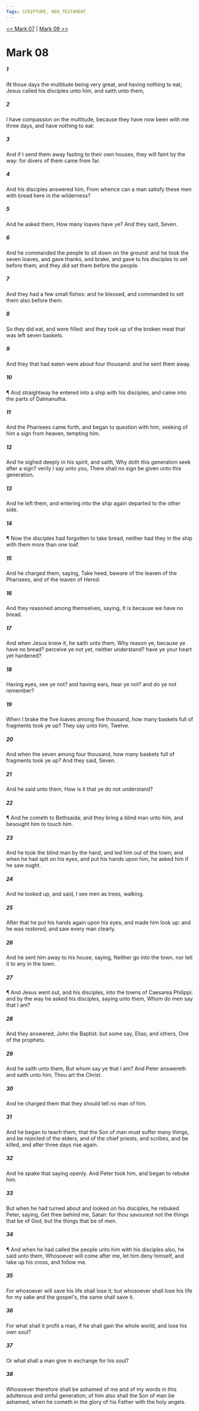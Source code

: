 ```yaml
---
Tags: SCRIPTURE, NEW_TESTAMENT
---
```


[<< Mark 07](NEW_TESTAMENT/02_Mark/Mark_07.md) | [Mark 09 >>](NEW_TESTAMENT/02_Mark/Mark_09.md)

# Mark 08

##### 1

IN those days the multitude being very great, and having nothing to eat, Jesus called his disciples unto him, and saith unto them,

##### 2

I have compassion on the multitude, because they have now been with me three days, and have nothing to eat:

##### 3

And if I send them away fasting to their own houses, they will faint by the way: for divers of them came from far.

##### 4

And his disciples answered him, From whence can a man satisfy these men with bread here in the wilderness?

##### 5

And he asked them, How many loaves have ye? And they said, Seven.

##### 6

And he commanded the people to sit down on the ground: and he took the seven loaves, and gave thanks, and brake, and gave to his disciples to set before them; and they did set them before the people.

##### 7

And they had a few small fishes: and he blessed, and commanded to set them also before them.

##### 8

So they did eat, and were filled: and they took up of the broken meat that was left seven baskets.

##### 9

And they that had eaten were about four thousand: and he sent them away.

##### 10

¶ And straightway he entered into a ship with his disciples, and came into the parts of Dalmanutha.

##### 11

And the Pharisees came forth, and began to question with him, seeking of him a sign from heaven, tempting him.

##### 12

And he sighed deeply in his spirit, and saith, Why doth this generation seek after a sign? verily I say unto you, There shall no sign be given unto this generation.

##### 13

And he left them, and entering into the ship again departed to the other side.

##### 14

¶ Now the disciples had forgotten to take bread, neither had they in the ship with them more than one loaf.

##### 15

And he charged them, saying, Take heed, beware of the leaven of the Pharisees, and of the leaven of Herod.

##### 16

And they reasoned among themselves, saying, It is because we have no bread.

##### 17

And when Jesus knew it, he saith unto them, Why reason ye, because ye have no bread? perceive ye not yet, neither understand? have ye your heart yet hardened?

##### 18

Having eyes, see ye not? and having ears, hear ye not? and do ye not remember?

##### 19

When I brake the five loaves among five thousand, how many baskets full of fragments took ye up? They say unto him, Twelve.

##### 20

And when the seven among four thousand, how many baskets full of fragments took ye up? And they said, Seven.

##### 21

And he said unto them, How is it that ye do not understand?

##### 22

¶ And he cometh to Bethsaida; and they bring a blind man unto him, and besought him to touch him.

##### 23

And he took the blind man by the hand, and led him out of the town; and when he had spit on his eyes, and put his hands upon him, he asked him if he saw ought.

##### 24

And he looked up, and said, I see men as trees, walking.

##### 25

After that he put his hands again upon his eyes, and made him look up: and he was restored, and saw every man clearly.

##### 26

And he sent him away to his house, saying, Neither go into the town, nor tell it to any in the town.

##### 27

¶ And Jesus went out, and his disciples, into the towns of Caesarea Philippi: and by the way he asked his disciples, saying unto them, Whom do men say that I am?

##### 28

And they answered, John the Baptist: but some say, Elias; and others, One of the prophets.

##### 29

And he saith unto them, But whom say ye that I am? And Peter answereth and saith unto him, Thou art the Christ.

##### 30

And he charged them that they should tell no man of him.

##### 31

And he began to teach them, that the Son of man must suffer many things, and be rejected of the elders, and of the chief priests, and scribes, and be killed, and after three days rise again.

##### 32

And he spake that saying openly. And Peter took him, and began to rebuke him.

##### 33

But when he had turned about and looked on his disciples, he rebuked Peter, saying, Get thee behind me, Satan: for thou savourest not the things that be of God, but the things that be of men.

##### 34

¶ And when he had called the people unto him with his disciples also, he said unto them, Whosoever will come after me, let him deny himself, and take up his cross, and follow me.

##### 35

For whosoever will save his life shall lose it; but whosoever shall lose his life for my sake and the gospel's, the same shall save it.

##### 36

For what shall it profit a man, if he shall gain the whole world, and lose his own soul?

##### 37

Or what shall a man give in exchange for his soul?

##### 38

Whosoever therefore shall be ashamed of me and of my words in this adulterous and sinful generation; of him also shall the Son of man be ashamed, when he cometh in the glory of his Father with the holy angels.
